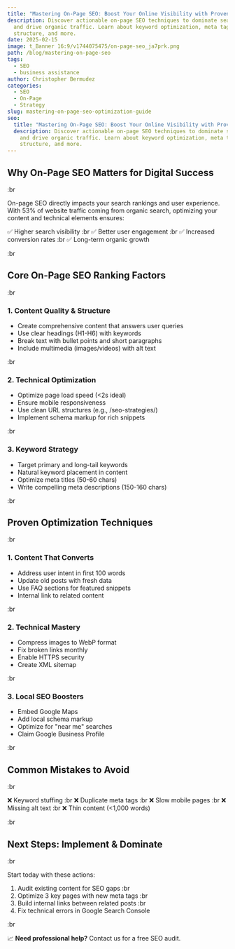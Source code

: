 ```yaml
---
title: "Mastering On-Page SEO: Boost Your Online Visibility with Proven Strategies"
description: Discover actionable on-page SEO techniques to dominate search rankings
  and drive organic traffic. Learn about keyword optimization, meta tags, content
  structure, and more.
date: 2025-02-15
image: t_Banner 16:9/v1744075475/on-page-seo_ja7prk.png
path: /blog/mastering-on-page-seo
tags:
  - SEO
  - business assistance
author: Christopher Bermudez
categories:
  - SEO
  - On-Page
  - Strategy
slug: mastering-on-page-seo-optimization-guide
seo:
  title: "Mastering On-Page SEO: Boost Your Online Visibility with Proven Strategies"
  description: Discover actionable on-page SEO techniques to dominate search rankings
    and drive organic traffic. Learn about keyword optimization, meta tags, content
    structure, and more.
---
```


## **Why On-Page SEO Matters for Digital Success**

:br

On-page SEO directly impacts your search rankings and user experience. With 53% of website traffic coming from organic search, optimizing your content and technical elements ensures:

✅ Higher search visibility :br ✅ Better user engagement :br ✅ Increased conversion rates :br ✅ Long-term organic growth

:br

## **Core On-Page SEO Ranking Factors**

:br

### **1. Content Quality & Structure**

- Create comprehensive content that answers user queries
- Use clear headings (H1-H6) with keywords
- Break text with bullet points and short paragraphs
- Include multimedia (images/videos) with alt text

:br

### **2. Technical Optimization**

- Optimize page load speed (<2s ideal)
- Ensure mobile responsiveness
- Use clean URL structures (e.g., /seo-strategies/)
- Implement schema markup for rich snippets

:br

### **3. Keyword Strategy**

- Target primary and long-tail keywords
- Natural keyword placement in content
- Optimize meta titles (50-60 chars)
- Write compelling meta descriptions (150-160 chars)

:br

## **Proven Optimization Techniques**

:br

### **1. Content That Converts**

- Address user intent in first 100 words
- Update old posts with fresh data
- Use FAQ sections for featured snippets
- Internal link to related content

:br

### **2. Technical Mastery**

- Compress images to WebP format
- Fix broken links monthly
- Enable HTTPS security
- Create XML sitemap

:br

### **3. Local SEO Boosters**

- Embed Google Maps
- Add local schema markup
- Optimize for "near me" searches
- Claim Google Business Profile

:br

## **Common Mistakes to Avoid**

:br

❌ Keyword stuffing :br ❌ Duplicate meta tags :br ❌ Slow mobile pages :br ❌ Missing alt text :br ❌ Thin content (<1,000 words)

:br

## **Next Steps: Implement & Dominate**

:br

Start today with these actions:

1. Audit existing content for SEO gaps :br
2. Optimize 3 key pages with new meta tags :br
3. Build internal links between related posts :br
4. Fix technical errors in Google Search Console

:br

📈 **Need professional help?** Contact us for a free SEO audit.
